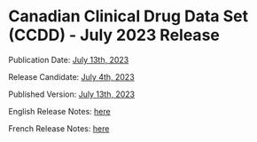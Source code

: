 # Canadian Clinical Drug Data Set (CCDD) - July 2023 Release

Publication Date: [July 13th, 2023](https://tgateway.infoway-inforoute.ca/ccdd.html?id=2.16.840.1.113883.2.20.6.1&versionid=20230713)

Release Candidate: [July 4th, 2023](https://github.com/hres/formulary/tree/folder_reorg/releases/20230704)

Published Version: [July 13th, 2023](https://tgateway.infoway-inforoute.ca/ccdd.html?id=2.16.840.1.113883.2.20.6.1&versionid=20230713)

English Release Notes: [here](https://infoscribe.infoway-inforoute.ca/display/CCDD/20230713)

French Release Notes: [here](https://infoscribe.infoway-inforoute.ca/display/RCM/20230713)